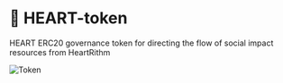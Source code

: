 # 💓 HEART-token
HEART ERC20 governance token for directing the flow of social impact resources from HeartRithm

![Token](https://user-images.githubusercontent.com/1047165/107594545-c4deab80-6bd7-11eb-8833-a2f519bb26a6.png)
